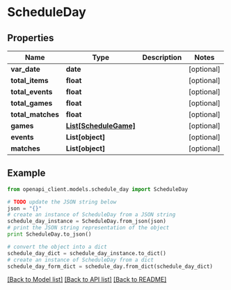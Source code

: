 # ScheduleDay


## Properties

Name | Type | Description | Notes
------------ | ------------- | ------------- | -------------
**var_date** | **date** |  | [optional] 
**total_items** | **float** |  | [optional] 
**total_events** | **float** |  | [optional] 
**total_games** | **float** |  | [optional] 
**total_matches** | **float** |  | [optional] 
**games** | [**List[ScheduleGame]**](ScheduleGame.md) |  | [optional] 
**events** | **List[object]** |  | [optional] 
**matches** | **List[object]** |  | [optional] 

## Example

```python
from openapi_client.models.schedule_day import ScheduleDay

# TODO update the JSON string below
json = "{}"
# create an instance of ScheduleDay from a JSON string
schedule_day_instance = ScheduleDay.from_json(json)
# print the JSON string representation of the object
print ScheduleDay.to_json()

# convert the object into a dict
schedule_day_dict = schedule_day_instance.to_dict()
# create an instance of ScheduleDay from a dict
schedule_day_form_dict = schedule_day.from_dict(schedule_day_dict)
```
[[Back to Model list]](../README.md#documentation-for-models) [[Back to API list]](../README.md#documentation-for-api-endpoints) [[Back to README]](../README.md)


